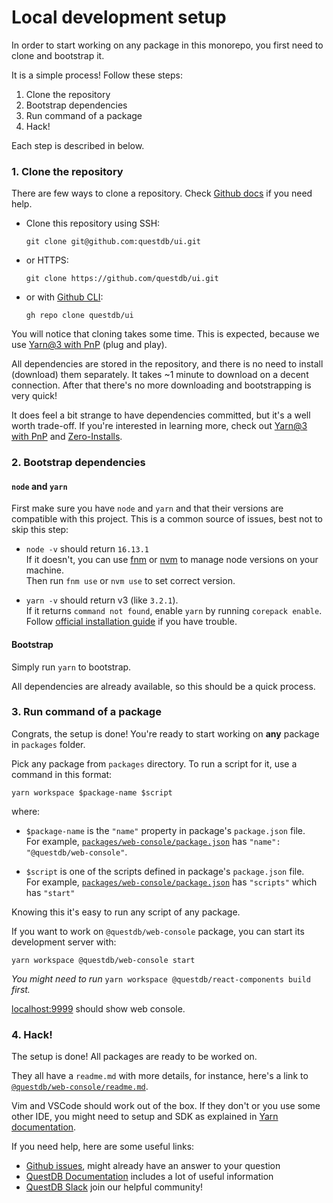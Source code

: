 # Local development setup

In order to start working on any package in this monorepo, you first need to clone and bootstrap it.

It is a simple process! Follow these steps:

1. Clone the repository
2. Bootstrap dependencies
3. Run command of a package
4. Hack!

Each step is described in below.

### 1. Clone the repository

There are few ways to clone a repository. Check [Github docs](https://docs.github.com/en/repositories/creating-and-managing-repositories/cloning-a-repository) if you need help.

* Clone this repository using SSH:
  ```
  git clone git@github.com:questdb/ui.git
  ```

* or HTTPS:
  ```
  git clone https://github.com/questdb/ui.git
  ```

* or with [Github CLI](https://cli.github.com/):
  ```
  gh repo clone questdb/ui
  ```

You will notice that cloning takes some time. This is expected, because we use [Yarn@3 with PnP](https://next.yarnpkg.com/features/pnp) (plug and play).

All dependencies are stored in the repository, and there is no need to install (download) them separately.
It takes ~1 minute to download on a decent connection. After that there's no more downloading and bootstrapping is very quick!

It does feel a bit strange to have dependencies committed, but it's a well worth trade-off. If you're interested in learning more, check out [Yarn@3 with PnP](https://yarnpkg.com/features/pnp) and [Zero-Installs](https://yarnpkg.com/features/zero-installs).

### 2. Bootstrap dependencies


#### `node` and `yarn`

First make sure you have `node` and `yarn` and that their versions are compatible with this project.
This is a common source of issues, best not to skip this step:

* `node -v` should return `16.13.1`\
  If it doesn't, you can use [fnm](https://fnm.vercel.app) or [nvm](https://github.com/nvm-sh/nvm) to manage node versions on your machine.\
  Then run `fnm use` or `nvm use` to set correct version.

* `yarn -v` should return v3 (like `3.2.1`).\
  If it returns `command not found`, enable `yarn` by running `corepack enable`.\
  Follow [official installation guide](https://yarnpkg.com/getting-started/install) if you have trouble.
  
#### Bootstrap

Simply run `yarn` to bootstrap.

All dependencies are already available, so this should be a quick process.

### 3. Run command of a package

Congrats, the setup is done! You're ready to start working on **any** package in `packages` folder.

Pick any package from `packages` directory. To run a script for it, use a command in this format:

```
yarn workspace $package-name $script
```

where:

* `$package-name` is the `"name"` property in package's `package.json` file.\
   For example, [`packages/web-console/package.json`](../packages/web-console/package.json) has `"name": "@questdb/web-console"`.

* `$script` is one of the scripts defined in package's `package.json` file.\
   For example, [`packages/web-console/package.json`](../packages/web-console/package.json) has `"scripts"` which has `"start"`

Knowing this it's easy to run any script of any package.

If you want to work on `@questdb/web-console` package, you can start its development server with:

```
yarn workspace @questdb/web-console start
```
_You might need to run_ `yarn workspace @questdb/react-components build` _first._

[localhost:9999](http://localhost:9999) should show web console.

### 4. Hack!

The setup is done! All packages are ready to be worked on.

They all have a `readme.md` with more details, for instance, here's a link to [`@questdb/web-console/readme.md`](../packages/web-console/README.md).

Vim and VSCode should work out of the box. If they don't or you use some
other IDE, you might need to setup and SDK as explained in [Yarn
documentation](https://yarnpkg.com/getting-started/editor-sdks).

If you need help, here are some useful links:

* [Github issues](https://github.com/questdb/ui/issues), might already have an answer to your question
* [QuestDB Documentation](https://questdb.io/docs/) includes a lot of useful information
* [QuestDB Slack](https://slack.questdb.io/) join our helpful community!
